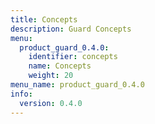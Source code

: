 ```yaml
---
title: Concepts
description: Guard Concepts
menu:
  product_guard_0.4.0:
    identifier: concepts
    name: Concepts
    weight: 20
menu_name: product_guard_0.4.0
info:
  version: 0.4.0
---
```


